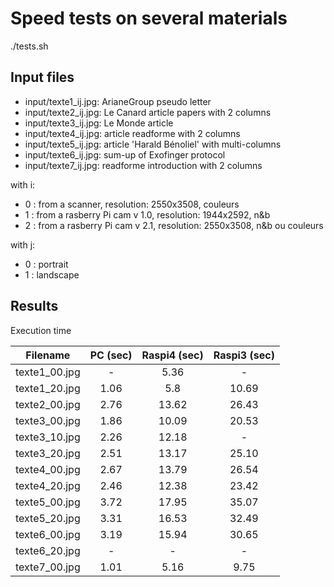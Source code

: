 # Speed tests on several materials

./tests.sh

## Input files

* input/texte1_ij.jpg: ArianeGroup pseudo letter
* input/texte2_ij.jpg: Le Canard article papers with 2 columns
* input/texte3_ij.jpg: Le Monde article
* input/texte4_ij.jpg: article readforme with 2 columns
* input/texte5_ij.jpg: article 'Harald Bénoliel' with multi-columns
* input/texte6_ij.jpg: sum-up of Exofinger protocol
* input/texte7_ij.jpg: readforme introduction with 2 columns

with i:

* 0 : from a scanner, resolution: 2550x3508, couleurs
* 1 : from a rasberry Pi cam v 1.0, resolution: 1944x2592, n&b
* 2 : from a rasberry Pi cam v 2.1, resolution: 2550x3508, n&b ou couleurs

with j:

* 0 : portrait
* 1 : landscape

## Results

Execution time

| Filename  | PC (sec)| Raspi4 (sec) | Raspi3 (sec) |
|:---------:|:-------:|:------------:|:------------:|
|texte1_00.jpg| - | 5.36 | - |
|texte1_20.jpg| 1.06 | 5.8 | 10.69 |
|texte2_00.jpg| 2.76 | 13.62 |  26.43 |
|texte3_00.jpg| 1.86 | 10.09 | 20.53 |
|texte3_10.jpg| 2.26 | 12.18 | - |
|texte3_20.jpg| 2.51 | 13.17 | 25.10  |
|texte4_00.jpg| 2.67 | 13.79 | 26.54 |
|texte4_20.jpg| 2.46 | 12.38 | 23.42 |
|texte5_00.jpg| 3.72 | 17.95 | 35.07 |
|texte5_20.jpg| 3.31| 16.53 | 32.49 |
|texte6_00.jpg| 3.19 | 15.94 | 30.65 |
|texte6_20.jpg| - | - | - |
|texte7_00.jpg| 1.01 | 5.16 | 9.75 |
